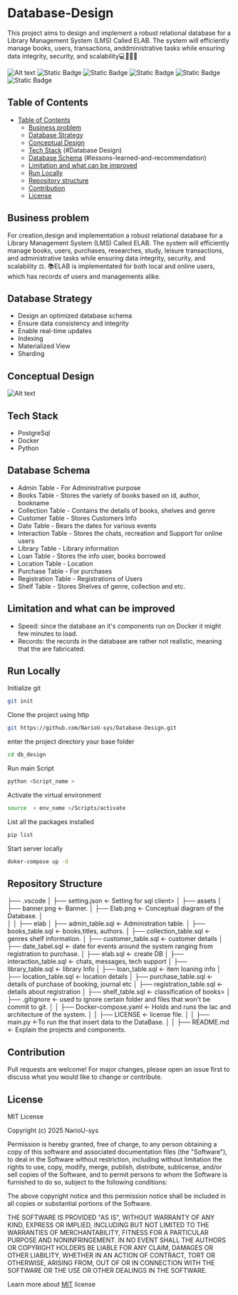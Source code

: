 # Database-Design
This project aims to design and implement a robust relational database for a Library Management System (LMS) Called ELAB. The system will efficiently manage books, users, transactions, anddministrative tasks while ensuring data integrity, security, and scalability💻👨‍💻😊

![Alt text](assets\banner.png)
![Static Badge](https://img.shields.io/badge/Python_version-3.10%2B-cyan) 
![Static Badge](https://img.shields.io/badge/Database_strategy-Indexing_Sharding_Materialized%20view-yellow)
![Static Badge](https://img.shields.io/badge/Docker-violet) 
![Static Badge](https://img.shields.io/badge/License-MIT-green) 
![Static Badge](https://img.shields.io/badge/Open_source-pink)

## Table of Contents
- [Table of Contents](#table-of-contents)
  - [Business problem](#business-problem)
  - [Database Strategy](#database-strategy)
  - [Conceptual Design](#conceptual-design)
  - [Tech Stack](#tech-stack)
  (#Database Design)
  - [Database Schema](#Database-Schema)
  (#lessons-learned-and-recommendation)
  - [Limitation and what can be improved](#limitation-and-what-can-be-improved)
  - [Run Locally](#run-locally)
  - [Repository structure](#repository-structure)
  - [Contribution](#contribution)
  - [License](#license)



## Business problem
For creation,design and implementation a robust relational database for a Library Management System (LMS) Called ELAB. The system will efficiently manage books, users, purchases, researches, study, leisure transactions, and administrative tasks while ensuring data integrity, security, and scalability ⚖.
    📚ELAB is implementated for both local and online users,
which has records of users and managements alike.  

## Database Strategy
- Design an optimized database schema
- Ensure data consistency and integrity
- Enable real-time updates
- Indexing
- Materialized View
- Sharding

## Conceptual Design
![Alt text](assets\Elab.jpg)

## Tech Stack
- PostgreSql
- Docker
- Python

## Database Schema
- Admin Table - For Administrative purpose
- Books Table - Stores the variety of books based on id, author, bookname
- Collection Table - Contains the details of books, shelves and genre
- Customer Table - Stores Customers Info
- Date Table - Bears the dates for various events
- Interaction Table - Stores the chats, recreation and Support for online users
- Library Table - Library information
- Loan Table - Stores the info user, books borrowed 
- Location Table - Location
- Purchase Table - For purchases
- Registration Table - Registrations of Users
- Shelf Table - Stores Shelves of genre, collection and etc.

## Limitation and what can be improved
- Speed: since the database an it's components run on Docker it might few minutes to load.
- Records: the records in the database are rather not realistic, meaning that the are fabricated.

## Run Locally
Initialize git

```bash
git init
```


Clone the project using http

```bash
git https://github.com/NarioU-sys/Database-Design.git
```

enter the project directory your base folder

```bash
cd db_design
```

Run main Script

```bash
python <Script_name >
```

Activate the virtual environment

```bash
source  < env_name >/Scripts/activate
```

List all the packages installed

```bash
pip list
```

Start server locally
```bash
doker-compose up -d
```
## Repository Structure
├── .vscode
│        ├── setting.json          <- Setting for sql client>
│
├── assets
│   ├── banner.png                 <- Banner.
│   ├── Elab.png                   <- Conceptual diagram of the Database.
│                    
│
│
├── elab
│   ├── admin_table.sql           <- Administration table.
│   ├── books_table.sql           <- books,titles, authors.
│   ├── collection_table.sql      <- genres shelf information.
│   ├── customer_table.sql        <- customer details
│   ├── date_tabel.sql            <- date for events around the system ranging from registration to purchase.
│   ├── elab.sql                  <- create DB
│   ├── interaction_table.sql     <- chats, messages, tech support
│   ├── library_table.sql         <- library Info
│   ├── loan_table.sql            <- item loaning info
│   ├── location_table.sql        <- location details
│   ├── purchase_table.sql        <- details of purchase of booking, journal etc
│   ├── registration_table.sql    <- details about registration
│   ├── shelf_table.sql           <- classification of books>
│
├── .gitignore                      <- used to ignore certain folder and files that won't be commit to git.
│
│
├── Docker-compose.yaml    <- Holds and runs the Iac and architecture of the system.
│
│
├── LICENSE                         <- license file.
│
│
├── main.py                         <-To run the that insert data to the DataBase.
│
│
├── README.md                       <- Explain the projects and components.

## Contribution

Pull requests are welcome! For major changes, please open an issue first to discuss what you would like to change or contribute.

## License

MIT License

Copyright (c) 2025 NarioU-sys

Permission is hereby granted, free of charge, to any person obtaining a copy
of this software and associated documentation files (the "Software"), to deal
in the Software without restriction, including without limitation the rights
to use, copy, modify, merge, publish, distribute, sublicense, and/or sell
copies of the Software, and to permit persons to whom the Software is
furnished to do so, subject to the following conditions:

The above copyright notice and this permission notice shall be included in all
copies or substantial portions of the Software.

THE SOFTWARE IS PROVIDED "AS IS", WITHOUT WARRANTY OF ANY KIND, EXPRESS OR
IMPLIED, INCLUDING BUT NOT LIMITED TO THE WARRANTIES OF MERCHANTABILITY,
FITNESS FOR A PARTICULAR PURPOSE AND NONINFRINGEMENT. IN NO EVENT SHALL THE
AUTHORS OR COPYRIGHT HOLDERS BE LIABLE FOR ANY CLAIM, DAMAGES OR OTHER
LIABILITY, WHETHER IN AN ACTION OF CONTRACT, TORT OR OTHERWISE, ARISING FROM,
OUT OF OR IN CONNECTION WITH THE SOFTWARE OR THE USE OR OTHER DEALINGS IN THE
SOFTWARE.

Learn more about [MIT](https://choosealicense.com/licenses/mit/) license